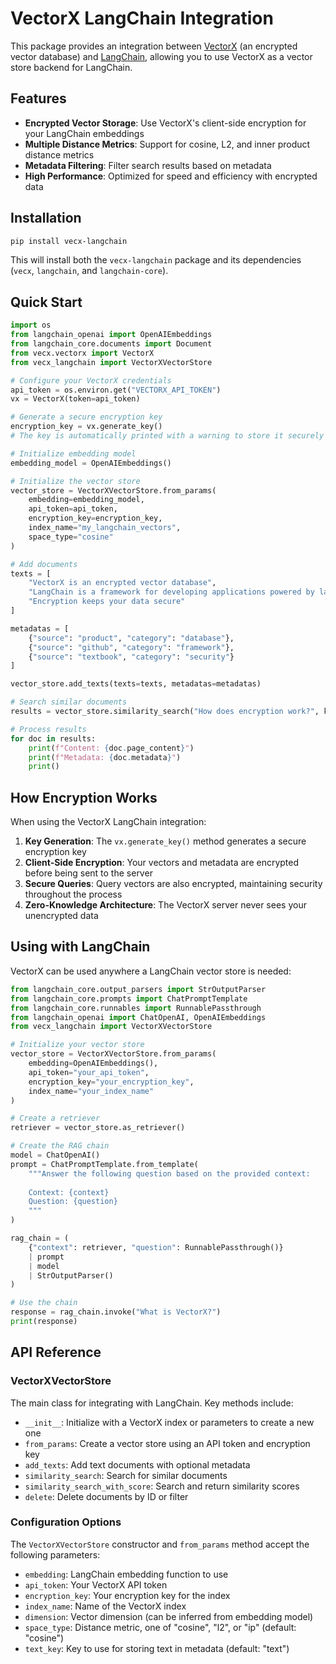 # VectorX LangChain Integration

This package provides an integration between [VectorX](https://vectorxdb.ai) (an encrypted vector database) and [LangChain](https://www.langchain.com/), allowing you to use VectorX as a vector store backend for LangChain.

## Features

- **Encrypted Vector Storage**: Use VectorX's client-side encryption for your LangChain embeddings
- **Multiple Distance Metrics**: Support for cosine, L2, and inner product distance metrics
- **Metadata Filtering**: Filter search results based on metadata 
- **High Performance**: Optimized for speed and efficiency with encrypted data

## Installation

```bash
pip install vecx-langchain
```

This will install both the `vecx-langchain` package and its dependencies (`vecx`, `langchain`, and `langchain-core`).

## Quick Start

```python
import os
from langchain_openai import OpenAIEmbeddings
from langchain_core.documents import Document
from vecx.vectorx import VectorX
from vecx_langchain import VectorXVectorStore

# Configure your VectorX credentials
api_token = os.environ.get("VECTORX_API_TOKEN")
vx = VectorX(token=api_token)

# Generate a secure encryption key
encryption_key = vx.generate_key()
# The key is automatically printed with a warning to store it securely

# Initialize embedding model
embedding_model = OpenAIEmbeddings()

# Initialize the vector store
vector_store = VectorXVectorStore.from_params(
    embedding=embedding_model,
    api_token=api_token,
    encryption_key=encryption_key,
    index_name="my_langchain_vectors",
    space_type="cosine"
)

# Add documents
texts = [
    "VectorX is an encrypted vector database",
    "LangChain is a framework for developing applications powered by language models",
    "Encryption keeps your data secure"
]

metadatas = [
    {"source": "product", "category": "database"},
    {"source": "github", "category": "framework"},
    {"source": "textbook", "category": "security"}
]

vector_store.add_texts(texts=texts, metadatas=metadatas)

# Search similar documents
results = vector_store.similarity_search("How does encryption work?", k=2)

# Process results
for doc in results:
    print(f"Content: {doc.page_content}")
    print(f"Metadata: {doc.metadata}")
    print()
```

## How Encryption Works

When using the VectorX LangChain integration:

1. **Key Generation**: The `vx.generate_key()` method generates a secure encryption key
2. **Client-Side Encryption**: Your vectors and metadata are encrypted before being sent to the server
3. **Secure Queries**: Query vectors are also encrypted, maintaining security throughout the process
4. **Zero-Knowledge Architecture**: The VectorX server never sees your unencrypted data

## Using with LangChain

VectorX can be used anywhere a LangChain vector store is needed:

```python
from langchain_core.output_parsers import StrOutputParser
from langchain_core.prompts import ChatPromptTemplate
from langchain_core.runnables import RunnablePassthrough
from langchain_openai import ChatOpenAI, OpenAIEmbeddings
from vecx_langchain import VectorXVectorStore

# Initialize your vector store
vector_store = VectorXVectorStore.from_params(
    embedding=OpenAIEmbeddings(),
    api_token="your_api_token",
    encryption_key="your_encryption_key",
    index_name="your_index_name"
)

# Create a retriever
retriever = vector_store.as_retriever()

# Create the RAG chain
model = ChatOpenAI()
prompt = ChatPromptTemplate.from_template(
    """Answer the following question based on the provided context:
    
    Context: {context}
    Question: {question}
    """
)

rag_chain = (
    {"context": retriever, "question": RunnablePassthrough()}
    | prompt
    | model
    | StrOutputParser()
)

# Use the chain
response = rag_chain.invoke("What is VectorX?")
print(response)
```

## API Reference

### VectorXVectorStore

The main class for integrating with LangChain. Key methods include:

- `__init__`: Initialize with a VectorX index or parameters to create a new one
- `from_params`: Create a vector store using an API token and encryption key
- `add_texts`: Add text documents with optional metadata
- `similarity_search`: Search for similar documents
- `similarity_search_with_score`: Search and return similarity scores
- `delete`: Delete documents by ID or filter

### Configuration Options

The `VectorXVectorStore` constructor and `from_params` method accept the following parameters:

- `embedding`: LangChain embedding function to use
- `api_token`: Your VectorX API token
- `encryption_key`: Your encryption key for the index
- `index_name`: Name of the VectorX index
- `dimension`: Vector dimension (can be inferred from embedding model)
- `space_type`: Distance metric, one of "cosine", "l2", or "ip" (default: "cosine")
- `text_key`: Key to use for storing text in metadata (default: "text")